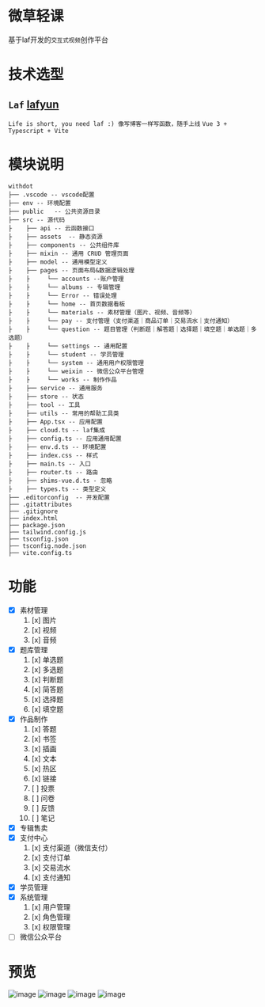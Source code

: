 # 微草轻课
  基于laf开发的`交互式视频`创作平台
 
# 技术选型
## **`Laf`**  [lafyun](https://www.lafyun.com)
  `Life is short, you need laf :) 像写博客一样写函数，随手上线`
   `Vue 3 + Typescript + Vite`

# 模块说明
    withdot
    ├── .vscode -- vscode配置
    ├── env -- 环境配置
    ├── public   -- 公共资源目录
    ├── src -- 源代码
    ├    ├── api -- 云函数接口
    ├    ├── assets  -- 静态资源
    ├    ├── components -- 公共组件库
    ├    ├── mixin -- 通用 CRUD 管理页面
    ├    ├── model -- 通用模型定义
    ├    ├── pages -- 页面布局&数据逻辑处理
	├	 ├     └── accounts --账户管理
	├	 ├     └── albums -- 专辑管理	
    ├	 ├     └── Error -- 错误处理	
    ├	 ├     └── home -- 首页数据看板
    ├	 ├     └── materials -- 素材管理（图片、视频、音频等）
    ├	 ├     └── pay -- 支付管理（支付渠道｜商品订单｜交易流水｜支付通知）
    ├	 ├     └── question -- 题目管理（判断题｜解答题｜选择题｜填空题｜单选题｜多选题）
    ├	 ├     └── settings -- 通用配置
    ├	 ├     └── student -- 学员管理
    ├	 ├     └── system -- 通用用户权限管理
    ├	 ├     └── weixin -- 微信公众平台管理
    ├	 ├     └── works -- 制作作品
    ├    ├── service -- 通用服务
    ├    ├── store -- 状态
    ├    ├── tool -- 工具
    ├    ├── utils -- 常用的帮助工具类
    ├    ├── App.tsx -- 应用配置
    ├    ├── cloud.ts -- laf集成
    ├    ├── config.ts -- 应用通用配置
    ├    ├── env.d.ts -- 环境配置
    ├    ├── index.css -- 样式
    ├    ├── main.ts -- 入口
    ├    ├── router.ts -- 路由
    ├    ├── shims-vue.d.ts - 忽略
    ├    ├── types.ts -- 类型定义
    ├── .editorconfig  -- 开发配置
    ├── .gitattributes
    ├── .gitignore
    ├── index.html
    ├── package.json
    ├── tailwind.config.js
    ├── tsconfig.json
    ├── tsconfig.node.json
    ├── vite.config.ts



# 功能

- [x] 素材管理
    1.  [x] 图片
    2.  [x] 视频
    3.  [x] 音频
- [x] 题库管理
    1.  [x] 单选题
    2.  [x] 多选题
    3.  [x] 判断题
    4.  [x] 简答题
    5.  [x] 选择题
    6.  [x] 填空题
- [x] 作品制作
    1. [x] 答题
    2. [x] 书签
    3. [x] 插画
    4. [x] 文本
    5. [x] 热区
    6. [x] 链接
    7. [ ] 投票
    8. [ ] 问卷
    9. [ ] 反馈
    10. [ ] 笔记
- [x] 专辑售卖
- [x] 支付中心
    1. [x] 支付渠道（微信支付）
    2. [x] 支付订单
    3. [x] 交易流水
    4. [x] 支付通知
- [x] 学员管理
- [x] 系统管理
   1. [x] 用户管理
   2. [x] 角色管理
   3. [x] 权限管理 
- [ ] 微信公众平台

# 预览
![image](https://user-images.githubusercontent.com/11770232/177938839-2224f47e-d461-4636-8f82-c74aa15a3dc6.png)
![image](https://user-images.githubusercontent.com/11770232/177939129-3f2836da-8c56-456f-bf43-126f8c6dd302.png)
![image](https://user-images.githubusercontent.com/11770232/177939258-b9ba0133-0df3-4279-9404-6c47408faf97.png)
![image](https://user-images.githubusercontent.com/11770232/177938743-9eaef5b6-c2a1-4c96-bc65-04b8aa2322aa.png)
